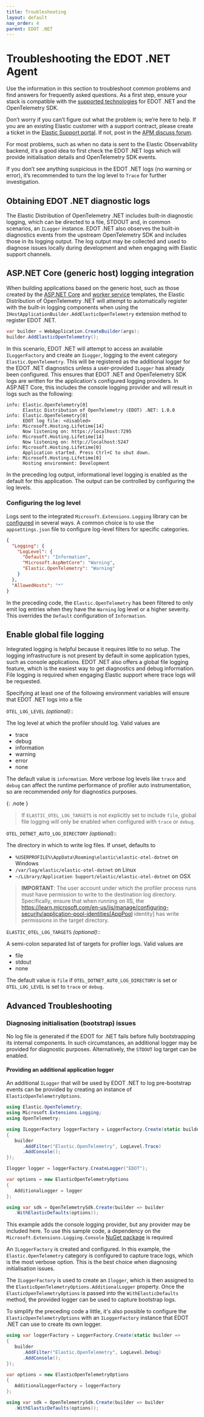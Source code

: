 ```yaml
---
title: Troubleshooting
layout: default
nav_order: 4
parent: EDOT .NET
---
```


# Troubleshooting the EDOT .NET Agent

Use the information in this section to troubleshoot common problems and find answers for frequently
asked questions. As a first step, ensure your stack is compatible with the [supported technologies](.//supported-technologies)
for EDOT .NET and the OpenTelemetry SDK.

Don’t worry if you can’t figure out what the problem is; we’re here to help. If you are an existing
Elastic customer with a support contract, please create a ticket in the [Elastic Support portal](https://support.elastic.co/customers/s/login/).
If not, post in the [APM discuss forum](https://discuss.elastic.co/c/apm).

For most problems, such as when no data is sent to the Elastic Observability backend, it’s a good idea to first check
the EDOT .NET logs which will provide initialisation details and OpenTelemetry SDK events.

If you don’t see anything suspicious in the EDOT .NET logs (no warning or error), it’s recommended to turn
the log level to `Trace` for further investigation.

## Obtaining EDOT .NET diagnostic logs

The Elastic Distribution of OpenTelemetry .NET includes built-in diagnostic logging, which can be directed
to a file, STDOUT and, in common scenarios, an `ILogger` instance. EDOT .NET also observes the built-in diagnostics events
from the upstream OpenTelemetry SDK and includes those in its logging output. The log output may be collected
and used to diagnose issues locally during development and when engaging with Elastic support channels.

## ASP.NET Core (generic host) logging integration

When building applications based on the generic host, such as those created by the [ASP.NET Core](https://learn.microsoft.com/aspnet/core/introduction-to-aspnet-core)
and [worker service](https://learn.microsoft.com/dotnet/core/extensions/workers) templates, the Elastic Distribution
of OpenTelemetry .NET will attempt to automatically register with the built-in logging components when using
the `IHostApplicationBuilder.AddElasticOpenTelemetry` extension method to register EDOT .NET.

```csharp
var builder = WebApplication.CreateBuilder(args);
builder.AddElasticOpenTelemetry();
```

In this scenario, EDOT .NET will attempt to access an available `ILoggerFactory` and create an `ILogger`, logging 
to the event category `Elastic.OpenTelemetry`. This will be registered as the additional logger for the EDOT .NET
diagnostics unless a user-provided `ILogger` has already been configured. This ensures that EDOT .NET and OpenTelemetry
SDK logs are written for the application's configured logging providers. In ASP.NET Core, this includes the console logging
provider and will result in logs such as the following:

```
info: Elastic.OpenTelemetry[0]
      Elastic Distribution of OpenTelemetry (EDOT) .NET: 1.0.0
info: Elastic.OpenTelemetry[0]
      EDOT log file: <disabled>
info: Microsoft.Hosting.Lifetime[14]
      Now listening on: https://localhost:7295
info: Microsoft.Hosting.Lifetime[14]
      Now listening on: http://localhost:5247
info: Microsoft.Hosting.Lifetime[0]
      Application started. Press Ctrl+C to shut down.
info: Microsoft.Hosting.Lifetime[0]
      Hosting environment: Development
```

In the preceding log output, informational level logging is enabled as the default for this application. The
output can be controlled by configuring the log levels.

### Configuring the log level

Logs sent to the integrated `Microsoft.Extensions.Logging` library can be 
[configured](https://learn.microsoft.com/en-us/dotnet/core/extensions/logging?tabs=command-line#configure-logging) in several ways.
A common choice is to use the `appsettings.json` file to configure log-level filters for specific categories.

```json
{
  "Logging": {
    "LogLevel": {
      "Default": "Information",
      "Microsoft.AspNetCore": "Warning",
      "Elastic.OpenTelemetry": "Warning"
    }
  },
  "AllowedHosts": "*"
}
```

In the preceding code, the `Elastic.OpenTelemetry` has been filtered to only emit log entries when they have the
`Warning` log level or a higher severity. This overrides the `Default` configuration of `Information`.

## Enable global file logging

Integrated logging is helpful because it requires little to no setup. The logging infrastructure is not present
by default in some application types, such as console applications. EDOT .NET also offers a global file logging
feature, which is the easiest way to get diagnostics and debug information. File logging is required when engaging
Elastic support where trace logs will be requested.

Specifying at least one of the following environment variables will ensure that EDOT .NET logs into a file

`OTEL_LOG_LEVEL` _(optional)_::

The log level at which the profiler should log. Valid values are

* trace
* debug
* information
* warning
* error
* none

The default value is `information`. More verbose log levels like `trace` and `debug` can affect the runtime
performance of profiler auto instrumentation, so are recommended _only_ for diagnostics purposes.

{: .note }
> If `ELASTIC_OTEL_LOG_TARGETS` is not explicitly set to include `file`, global file logging will only 
> be enabled when configured with `trace` or `debug`.

`OTEL_DOTNET_AUTO_LOG_DIRECTORY` _(optional)_::

The directory in which to write log files. If unset, defaults to

* `%USERPROFILE%\AppData\Roaming\elastic\elastic-otel-dotnet` on Windows
* `/var/log/elastic/elastic-otel-dotnet` on Linux
* `~/Library/Application Support/elastic/elastic-otel-dotnet` on OSX

> **IMPORTANT**: The user account under which the profiler process runs must have permission to
write to the destination log directory. Specifically, ensure that when running
on IIS, the https://learn.microsoft.com/en-us/iis/manage/configuring-security/application-pool-identities[AppPool identity]
has write permissions in the target directory.

`ELASTIC_OTEL_LOG_TARGETS` _(optional)_::

A semi-colon separated list of targets for profiler logs. Valid values are

* file
* stdout
* none

The default value is `file` if `OTEL_DOTNET_AUTO_LOG_DIRECTORY` is set or `OTEL_LOG_LEVEL` is set to `trace` or `debug`.

## Advanced Troubleshooting

### Diagnosing initialisation (bootstrap) issues

No log file is generated if the EDOT for .NET fails before fully bootstrapping its internal components. In such
circumstances, an additional logger may be provided for diagnostic purposes. Alternatively, the `STDOUT` log target
can be enabled.

#### Providing an additional application logger

An additional `ILogger` that will be used by EDOT .NET to log pre-bootstrap events can be provided by
creating an instance of `ElasticOpenTelemetryOptions`.

```csharp
using Elastic.OpenTelemetry;
using Microsoft.Extensions.Logging;
using OpenTelemetry;

using ILoggerFactory loggerFactory = LoggerFactory.Create(static builder =>
{
   builder
      .AddFilter("Elastic.OpenTelemetry", LogLevel.Trace)
      .AddConsole();
});

Ilogger logger = loggerFactory.CreateLogger("EDOT");

var options = new ElasticOpenTelemetryOptions
{
   AdditionalLogger = logger
};

using var sdk = OpenTelemetrySdk.Create(builder => builder
   .WithElasticDefaults(options));
```

This example adds the console logging provider, but any provider may be included here.
To use this sample code, a dependency on the `Microsoft.Extensions.Logging.Console` 
[NuGet package](https://www.nuget.org/packages/microsoft.extensions.logging.console) is required 

An `ILoggerFactory` is created and configured. In this example,
the `Elastic.OpenTelemetry` category is configured to capture trace logs, which is the most
verbose option. This is the best choice when diagnosing initialisation issues.

The `ILoggerFactory` is used to create an `Ilogger`, which is then assigned to the
`ElasticOpenTelemetryOptions.AdditionalLogger` property. Once the `ElasticOpenTelemetryOptions`
is passed into the `WithElasticDefaults` method, the provided logger can be used to
capture bootstrap logs.

To simplify the preceding code a little, it's also possible to configure the `ElasticOpenTelemetryOptions`
with an `ILoggerFactory` instance that EDOT .NET can use to create its own logger.

```csharp
using var loggerFactory = LoggerFactory.Create(static builder =>
{
   builder
      .AddFilter("Elastic.OpenTelemetry", LogLevel.Debug)
      .AddConsole();
});

var options = new ElasticOpenTelemetryOptions
{
   AdditionalLoggerFactory = loggerFactory
};

using var sdk = OpenTelemetrySdk.Create(builder => builder
   .WithElasticDefaults(options));
```